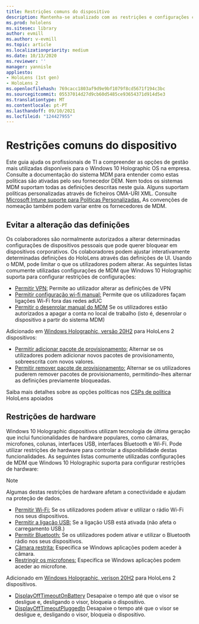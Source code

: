 ```yaml
---
title: Restrições comuns do dispositivo
description: Mantenha-se atualizado com as restrições e configurações comuns do dispositivo para o HoloLens dispositivo de realidade mista.
ms.prod: hololens
ms.sitesec: library
author: evmill
ms.author: v-evmill
ms.topic: article
ms.localizationpriority: medium
ms.date: 10/13/2020
ms.reviewer: ''
manager: yannisle
appliesto:
- HoloLens (1st gen)
- HoloLens 2
ms.openlocfilehash: 769cacc1803af9d9e9bf1079f8cd5671f194c3bc
ms.sourcegitcommit: 05537014d27d9cb60d5485ce93654371d914d5e3
ms.translationtype: MT
ms.contentlocale: pt-PT
ms.lasthandoff: 09/10/2021
ms.locfileid: "124427955"
---
```

# <a name="common-device-restrictions"></a>Restrições comuns do dispositivo 

Este guia ajuda os profissionais de TI a compreender as opções de gestão mais utilizadas disponíveis para o Windows 10 Holographic OS na empresa. Consulte a documentação do sistema MDM para entender como estas políticas são ativadas pelo seu fornecedor DEM. Nem todos os sistemas MDM suportam todas as definições descritas neste guia. Alguns suportam políticas personalizadas através de ficheiros OMA-URI XML. Consulte [Microsoft Intune suporte para Políticas Personalizadas.](/mem/intune/configuration/custom-settings-windows-10) As convenções de nomeação também podem variar entre os fornecedores de MDM.

## <a name="prevent-changing-of-settings"></a>Evitar a alteração das definições
Os colaboradores são normalmente autorizados a alterar determinadas configurações de dispositivos pessoais que pode querer bloquear em dispositivos corporativos. Os colaboradores podem ajustar interativamente determinadas definições do HoloLens através das definições de UI. Usando o MDM, pode limitar o que os utilizadores podem alterar. As seguintes listas comumente utilizadas configurações de MDM que Windows 10 Holographic suporta para configurar restrições de configurações:
-   [Permitir VPN:](/windows/client-management/mdm/policy-csp-settings#settings-allowvpn) Permite ao utilizador alterar as definições de VPN
-   [Permitir configuração wi-fi manual:](/windows/client-management/mdm/policy-csp-wifi#wifi-allowmanualwificonfiguration) Permite que os utilizadores façam ligações Wi-Fi fora das redes adUC
-   [Permitir o desenrolar manual do MDM](/windows/client-management/mdm/policy-csp-experience#experience-allowmanualmdmunenrollment) Se os utilizadores estão autorizados a apagar a conta no local de trabalho (isto é, desenrolar o dispositivo a partir do sistema MDM)

Adicionado em [Windows Holographic, versão 20H2](hololens-release-notes.md#windows-holographic-version-20h2) para HoloLens 2 dispositivos:
- [Permitir adicionar pacote de provisionamento:](/windows/client-management/mdm/policy-csp-security#security-allowaddprovisioningpackage) Alternar se os utilizadores podem adicionar novos pacotes de provisionamento, sobreescrita com novos valores.
- [Permitir remover pacote de provisionamento:](/windows/client-management/mdm/policy-csp-security#security-allowremoveprovisioningpackage) Alternar se os utilizadores puderem remover pacotes de provisionamento, permitindo-lhes alternar as definições previamente bloqueadas.

Saiba mais detalhes sobre as opções políticas nos [CSPs de política](/windows/client-management/mdm/policy-csps-supported-by-hololens2) HoloLens apoiados

## <a name="hardware-restrictions"></a>Restrições de hardware
Windows 10 Holographic dispositivos utilizam tecnologia de última geração que inclui funcionalidades de hardware populares, como câmaras, microfones, colunas, interfaces USB, interfaces Bluetooth e Wi-Fi. Pode utilizar restrições de hardware para controlar a disponibilidade destas funcionalidades.
As seguintes listas comumente utilizadas configurações de MDM que Windows 10 Holographic suporta para configurar restrições de hardware:

> [!NOTE]
> Algumas destas restrições de hardware afetam a conectividade e ajudam na proteção de dados.

-   [Permitir Wi-Fi:](/windows/client-management/mdm/policy-csp-wifi#wifi-allowwifi) Se os utilizadores podem ativar e utilizar o rádio Wi-Fi nos seus dispositivos.
-   [Permitir a ligação USB:](/windows/client-management/mdm/policy-csp-connectivity#connectivity-allowusbconnection) Se a ligação USB está ativada (não afeta o carregamento USB.)
-   [Permitir Bluetooth:](/windows/client-management/mdm/policy-csp-connectivity#connectivity-allowbluetooth) Se os utilizadores podem ativar e utilizar o Bluetooth rádio nos seus dispositivos.
-   [Câmara restrita:](/windows/client-management/mdm/policy-csp-privacy#privacy-letappsaccesscamera) Especifica se Windows aplicações podem aceder à câmara.
-   [Restringir os microfones:](/windows/client-management/mdm/policy-csp-privacy#privacy-letappsaccessmicrophone) Especifica se Windows aplicações podem aceder ao microfone.

Adicionado em [Windows Holographic, verison 20H2](hololens-release-notes.md#windows-holographic-version-20h2) para HoloLens 2 dispositivos. 
- [DisplayOffTimeoutOnBattery](/windows/client-management/mdm/policy-csp-power#power-displayofftimeoutonbattery) Desapaixe o tempo até que o visor se desligue e, desligando o visor, bloqueia o dispositivo. 
- [DisplayOffTimeoutPluggedIn](/windows/client-management/mdm/policy-csp-power#power-displayofftimeoutpluggedin) Desapaixe o tempo até que o visor se desligue e, desligando o visor, bloqueia o dispositivo. 
